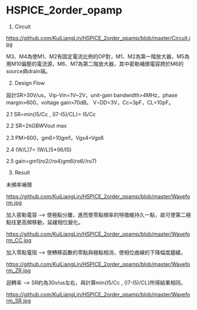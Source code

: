 # HSPICE_2order_opamp

1. Circuit

https://github.com/KuiLiangLin/HSPICE_2order_opamp/blob/master/Circuit.jpg

M3、M4為使M1、M2有固定電流比例的OP對，M1、M2為第一階放大器，M5為用M10偏壓的電流源，M6、M7為第二階放大器，其中密勒補償電容跨於M6的source與drain端。

2. Design Flow

設計SR>30V/us，Vip-Vin=1V~2V，unit-gain bandwidth>4MHz，phase margin>600，voltage gain>70dB。
V¬DD=3V，Cc=3pF，CL=10pF。

2.1 SR=min{I5/Cc , (I7-I5)/CL}= I5/Cc

2.2 SR=2π*GBW*Vout max

2.3 PM>600，gm6>10gm1，Vgs4=Vgs6

2.4 (W/L)7= (W/L)5*(I6/I5)

2.5 gain=gm1(ro2//ro4)gm6(ro6//ro7)

3. Result

未頻率補償

https://github.com/KuiLiangLin/HSPICE_2order_opamp/blob/master/Waveform.jpg

加入密勒電容 --> 使極點分離，進而使零點頻率的特徵維持久一點，故可使第二極點往更高頻移動，延緩相位變化。

https://github.com/KuiLiangLin/HSPICE_2order_opamp/blob/master/Waveform_CC.jpg

加入零點電阻 --> 使轉移函數的零點與極點相消，使相位曲線的下降幅度趨緩。

https://github.com/KuiLiangLin/HSPICE_2order_opamp/blob/master/Waveform_ZR.jpg

迴轉率 --> SR約為30v/us左右，與計算min{I5/Cc , (I7-I5)/CL}所得結果相同。

https://github.com/KuiLiangLin/HSPICE_2order_opamp/blob/master/Waveform_SR.jpg










